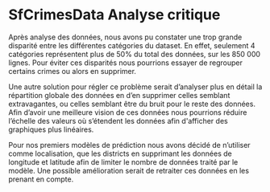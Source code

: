 # SfCrimesData Analyse critique



Après analyse des données, nous avons pu constater une trop grande disparité entre les différentes catégories du dataset. En effet, seulement 4 catégories représentent plus de 50% du total des données, sur les 850 000 lignes.
Pour éviter ces disparités nous pourrions essayer de regrouper certains crimes ou alors en supprimer.

Une autre solution pour régler ce problème serait d’analyser plus en détail la répartition globale des données en d’en supprimer celles semblant extravagantes, ou celles semblant être du bruit pour le reste des données.
Afin d’avoir une meilleure vision de ces données nous pourrions réduire l’échelle des valeurs où s’étendent les données afin d'afficher des graphiques plus linéaires.

Pour nos premiers modèles de prédiction nous avons décidé de n’utiliser comme localisation, que les districts en supprimant les données de longitude et latitude afin de limiter le nombre de données traité par le modèle. Une possible amélioration serait de retraiter ces données en les prenant en compte.





